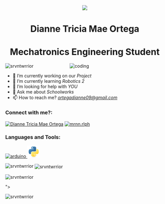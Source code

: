 <div di="header" align="center">
  <img src="https://media.giphy.com/media/pVGsAWjzvXcZW4ZBTE/giphy.gif)https://media.giphy.com/media/pVGsAWjzvXcZW4ZBTE/giphy.gif" width="1200" lenght="500"/>
</div>


<h1 align="center">Dianne Tricia Mae Ortega</h1>
<h1 align="center"> Mechatronics Engineering Student </h1>


<img align="right" alt="coding" width="300" lenght="600" src="https://media.giphy.com/media/RkDZq0dhhYHhxdFrJB/giphy.gif">

<p align="left"> <img src="https://komarev.com/ghpvc/?username=srvntwrrior&label=Profile%20views&color=0e75b6&style=flat" alt="srvntwrrior" /> </p>

- 🔭 I’m currently working on our *Project*
- 🌱 I’m currently learning *Robotics 2*
- 🤔 I’m looking for help with *YOU*
- 💬 Ask me about *Schoolworks*
- 📫 How to reach me? *ortegadianne09@gmail.com*

<h3 align="left">Connect with me?:</h3>
<p align="left">
<a href="https://www.facebook.com/dtm.ortega.09?mibextid=YMEMSu/" target="blank"><img align="center" src="https://raw.githubusercontent.com/rahuldkjain/github-profile-readme-generator/master/src/images/icons/Social/facebook-alt.svg" alt="Dianne Tricia Mae Ortega" height="40" width="40" /></a>
<a href="https://www.instagram.com/delphinium_dianne?igsh=MXIyaDVlNTdzOWFjOA%3D%3D&utm_source=qr" target="blank"><img align="center" src="https://raw.githubusercontent.com/rahuldkjain/github-profile-readme-generator/master/src/images/icons/Social/instagram.svg" alt="mrnn.rlph" height="40" width="40" /></a>
</p>

<h3 align="left">Languages and Tools:</h3>
<p align="left"> <a href="https://www.cprogramming.com/" target="_blank" rel="noreferrer"> <img src="https://cdn.worldvectorlogo.com/logos/arduino-1.svg" alt="arduino" width="40" height="40"/> </a> <a href="https://www.python.org" target="_blank" rel="noreferrer"> <a href="https://www.python.org" target="_blank" rel="noreferrer"> <img src="https://raw.githubusercontent.com/devicons/devicon/master/icons/python/python-original.svg" alt="python" width="40" height="40"/> </a> </p>

<p><img align="left" src="https://github-readme-stats.vercel.app/api/top-langs?username=srvntwrrior&show_icons=true&locale=en&layout=compact" alt="srvntwrrior" /></p>

<p>&nbsp;<img align="center" src="https://github-readme-stats.vercel.app/api?username=srvntwrrior&show_icons=true&locale=en" alt="srvntwrrior" /></p>

<p><img align="center" src="https://github-readme-streak-stats.herokuapp.com/?user=srvntwrrior&" alt="srvntwrrior" /></p>">

<p align="left"> <img src="https://komarev.com/ghpvc/?username=srvntwrrior&label=Profile%20views&color=0e75b6&style=flat" alt="srvntwrrior" /> </p>
